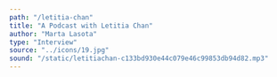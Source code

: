 ```yaml
---
path: "/letitia-chan"
title: "A Podcast with Letitia Chan"
author: "Marta Lasota"
type: "Interview" 
source: "../icons/19.jpg"
sound: "/static/letitiachan-c133bd930e44c079e46c99853db94d82.mp3"
---
```

